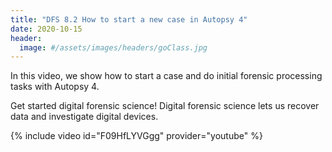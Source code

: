```yaml
---
title: "DFS 8.2 How to start a new case in Autopsy 4"
date: 2020-10-15
header:
  image: #/assets/images/headers/goClass.jpg
---
```


In this video, we show how to start a case and do initial forensic processing tasks with Autopsy 4.

Get started digital forensic science! Digital forensic science lets us recover data and investigate digital devices.

{% include video id="F09HfLYVGgg" provider="youtube" %}
